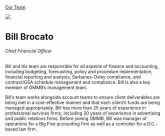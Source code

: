 





[Our Team](/who-we-are/team/)


![](data:image/gif;base64,R0lGODlhAQABAAAAACH5BAEKAAEALAAAAAABAAEAAAICTAEAOw==)![](https://www.gmmb.com/wp-content/uploads/2020/11/Bill-Brocato-new-468x468.jpg)


Bill Brocato
============


###### Chief Financial Officer


Bill and his team are responsible for all aspects of finance and accounting, including budgeting, forecasting, policy and procedure implementation, financial reporting and analysis, Sarbanes-Oxley compliance, and contract/GSA schedule management and compliance. Bill is also a key member of GMMB’s management team.


Bill’s team works alongside account teams to ensure client deliverables are being met in a cost-effective manner and that each client’s funds are being managed appropriately. Bill has more than 25 years of experience in professional services firms, including 20 years of experience in advertising and public relations firms. Before joining GMMB, Bill was manager of operations for a Big Five accounting firm as well as a controller for a D.C.-based law firm.











